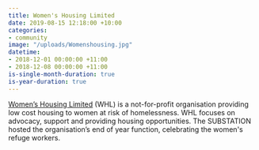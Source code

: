```yaml
---
title: Women's Housing Limited
date: 2019-08-15 12:18:00 +10:00
categories:
- community
image: "/uploads/Womenshousing.jpg"
datetime:
- 2018-12-01 00:00:00 +11:00
- 2018-12-08 00:00:00 +11:00
is-single-month-duration: true
is-year-duration: true
---
```


[Women’s Housing Limited](https://womenshousing.com.au/) (WHL) is a not-for-profit organisation providing low cost housing to women at risk of homelessness. WHL focuses on advocacy, support and providing housing opportunities. The SUBSTATION hosted the organisation’s end of year function, celebrating the women's refuge workers.